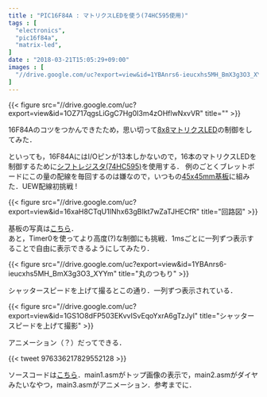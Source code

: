 ```yaml
---
title : "PIC16F84A : マトリクスLEDを使う(74HC595使用)"
tags : [
  "electronics",
  "pic16f84a",
  "matrix-led",
]
date : "2018-03-21T15:05:29+09:00"
images : [
  "//drive.google.com/uc?export=view&id=1YBAnrs6-ieucxhs5MH_BmX3g3O3_XYYm",
]
---
```


{{< figure src="//drive.google.com/uc?export=view&id=1OZ717qgsLiGgC7Hg0I3m4zOHflwNxvVR" title="" >}}

16F84Aのコツをつかんできたため，思い切って[8x8マトリクスLED](http://www.akiba-led.jp/product/1068)の制御をしてみた．
<!--more-->
といっても，16F84AにはI/Oピンが13本しかないので，16本のマトリクスLEDを制御するために[シフトレジスタ(74HC595)](http://akizukidenshi.com/catalog/g/gI-08605/)を使用する．
例のごとくブレットボードにこの量の配線を毎回するのは嫌なので，いつもの[45x45mm基板](http://akizukidenshi.com/catalog/g/gP-11735/)に組みた．UEW配線初挑戦 ! 

{{< figure src="//drive.google.com/uc?export=view&id=16xaH8CTqU1INhx63gBIkt7wZaTJHECfR" title="回路図" >}}

基板の写真は[こちら](https://lh3.googleusercontent.com/-PZ5c4euMezw/WrI11CaCcZI/AAAAAAAAJCw/Dba29eeOBdYw3Wnz4I8xtu5J_V4SQRw-wCE0YBhgL/s1024/DSCF0286-COLLAGE.jpg)．  
あと，Timer0を使ってより高度(?)な制御にも挑戦．1msごとに一列ずつ表示することで自由に表示できるようにしてみたり．

{{< figure src="//drive.google.com/uc?export=view&id=1YBAnrs6-ieucxhs5MH_BmX3g3O3_XYYm" title="丸のつもり" >}}

シャッタースピードを上げて撮るとこの通り．一列ずつ表示されている．

{{< figure src="//drive.google.com/uc?export=view&id=1GS1O8dFP503EKvvISvEqoYxrA6gTzJyl" title="シャッタースピードを上げて撮影" >}}

アニメーション（？）だってできる．

{{< tweet 976336217829552128 >}}

ソースコードは[こちら](https://gist.github.com/ha2zakura/fda8e0cb926c7603b90fe39fcf1147e4)．main1.asmがトップ画像の表示で，main2.asmがダイヤみたいなやつ，main3.asmがアニメーション．参考までに．  
